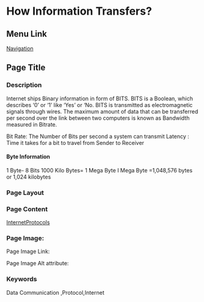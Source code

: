 # How Information Transfers?

## Menu Link

[Navigation](/Sections/NavContents.md)


## Page Title


### Description
Internet ships Binary information in form of BITS. BITS is a Boolean, which describes ‘0’ or ‘1’ like ‘Yes’ or ‘No. BITS is transmitted as electromagnetic signals through wires. The maximum amount of data that can be transferred per second over the link between two computers is known as Bandwidth measured in Bitrate.
  
Bit Rate: The Number of Bits per second a system can transmit
Latency : Time it takes for a bit to travel from Sender to Receiver
#### Byte Information 
 1 Byte- 8 Bits
1000 Kilo Bytes= 1 Mega Byte
I Mega Byte =1,048,576 bytes or 1,024 kilobytes

### Page Layout


### Page Content

[InternetProtocols](/Content/InternetProtocols.md)

### Page Image:

Page Image Link:

Page Image Alt attribute: 


### Keywords
Data Communication ,Protocol,Internet
